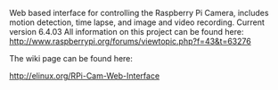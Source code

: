 Web based interface for controlling the Raspberry Pi Camera, includes motion detection, time lapse, and image and video recording.
Current version 6.4.03
All information on this project can be found here: http://www.raspberrypi.org/forums/viewtopic.php?f=43&t=63276

The wiki page can be found here:

http://elinux.org/RPi-Cam-Web-Interface
